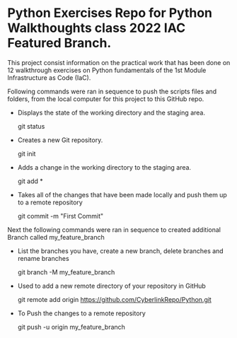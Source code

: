 # Python Exercises Repo for Python Walkthoughts class 2022 IAC Featured Branch.

This project consist information on the practical work that has been done on 12 walkthrough exercises on Python fundamentals of the 1st Module Infrastructure as Code (IaC).

Following commands were ran in sequence to push the scripts files and folders, from the local computer for this project to this GitHub repo.

* Displays the state of the working directory and the staging area.

   git status

* Creates a new Git repository.

   git init 

* Adds a change in the working directory to the staging area.

   git add * 

* Takes all of the changes that have been made locally and push them up to a remote repository

   git commit -m "First Commit"

Next the following commands were ran in sequence to created additional Branch called my_feature_branch

* List the branches you have, create a new branch, delete branches and rename branches

   git branch -M my_feature_branch

* Used to add a new remote directory of your repository in GitHub

   git remote add origin https://github.com/CyberlinkRepo/Python.git 

* To Push the changes to a remote repository



   git push -u origin my_feature_branch
